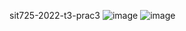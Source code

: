 sit725-2022-t3-prac3
![image](https://user-images.githubusercontent.com/117885210/204968460-de0a6e12-0e98-444f-8739-2f5a71851466.png)
![image](https://user-images.githubusercontent.com/117885210/204968573-28c7da55-bb74-4ff7-a113-271f023f78ae.png)

